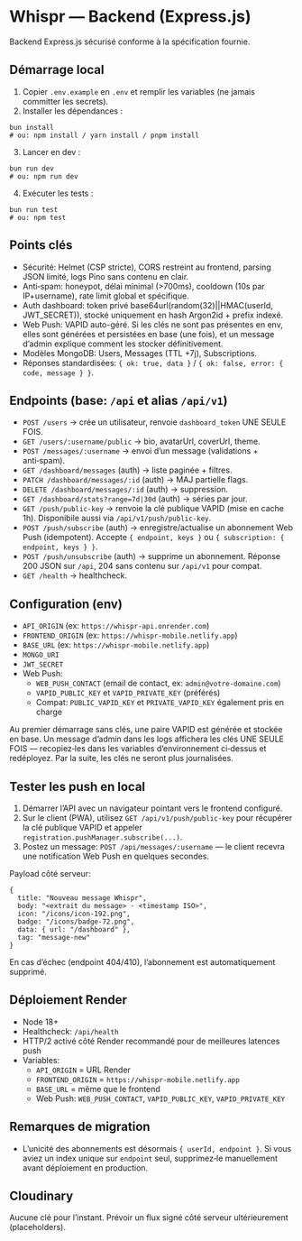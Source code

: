 # Whispr — Backend (Express.js)

Backend Express.js sécurisé conforme à la spécification fournie.

## Démarrage local

1. Copier `.env.example` en `.env` et remplir les variables (ne jamais committer les secrets).
2. Installer les dépendances :

```
bun install
# ou: npm install / yarn install / pnpm install
```

3. Lancer en dev :
```
bun run dev
# ou: npm run dev
```

4. Exécuter les tests :
```
bun run test
# ou: npm test
```

## Points clés

- Sécurité: Helmet (CSP stricte), CORS restreint au frontend, parsing JSON limité, logs Pino sans contenu en clair.
- Anti‑spam: honeypot, délai minimal (>700ms), cooldown (10s par IP+username), rate limit global et spécifique.
- Auth dashboard: token privé base64url(random(32)||HMAC(userId, JWT_SECRET)), stocké uniquement en hash Argon2id + prefix indexé.
- Web Push: VAPID auto-géré. Si les clés ne sont pas présentes en env, elles sont générées et persistées en base (une fois), et un message d’admin explique comment les stocker définitivement.
- Modèles MongoDB: Users, Messages (TTL +7j), Subscriptions.
- Réponses standardisées: `{ ok: true, data }` / `{ ok: false, error: { code, message } }`.

## Endpoints (base: `/api` et alias `/api/v1`)

- `POST /users` → crée un utilisateur, renvoie `dashboard_token` UNE SEULE FOIS.
- `GET /users/:username/public` → bio, avatarUrl, coverUrl, theme.
- `POST /messages/:username` → envoi d’un message (validations + anti‑spam).
- `GET /dashboard/messages` (auth) → liste paginée + filtres.
- `PATCH /dashboard/messages/:id` (auth) → MAJ partielle flags.
- `DELETE /dashboard/messages/:id` (auth) → suppression.
- `GET /dashboard/stats?range=7d|30d` (auth) → séries par jour.
- `GET /push/public-key` → renvoie la clé publique VAPID (mise en cache 1h). Disponibile aussi via `/api/v1/push/public-key`.
- `POST /push/subscribe` (auth) → enregistre/actualise un abonnement Web Push (idempotent). Accepte `{ endpoint, keys }` ou `{ subscription: { endpoint, keys } }`.
- `POST /push/unsubscribe` (auth) → supprime un abonnement. Réponse 200 JSON sur `/api`, 204 sans contenu sur `/api/v1` pour compat.
- `GET /health` → healthcheck.

## Configuration (env)

- `API_ORIGIN` (ex: `https://whispr-api.onrender.com`)
- `FRONTEND_ORIGIN` (ex: `https://whispr-mobile.netlify.app`)
- `BASE_URL` (ex: `https://whispr-mobile.netlify.app`)
- `MONGO_URI`
- `JWT_SECRET`
- Web Push:
  - `WEB_PUSH_CONTACT` (email de contact, ex: `admin@votre-domaine.com`)
  - `VAPID_PUBLIC_KEY` et `VAPID_PRIVATE_KEY` (préférés)
  - Compat: `PUBLIC_VAPID_KEY` et `PRIVATE_VAPID_KEY` également pris en charge

Au premier démarrage sans clés, une paire VAPID est générée et stockée en base. Un message d’admin dans les logs affichera les clés UNE SEULE FOIS — recopiez‑les dans les variables d’environnement ci‑dessus et redéployez. Par la suite, les clés ne seront plus journalisées.

## Tester les push en local

1. Démarrer l’API avec un navigateur pointant vers le frontend configuré.
2. Sur le client (PWA), utilisez `GET /api/v1/push/public-key` pour récupérer la clé publique VAPID et appeler `registration.pushManager.subscribe(...)`.
3. Postez un message: `POST /api/messages/:username` — le client recevra une notification Web Push en quelques secondes.

Payload côté serveur:
```
{
  title: "Nouveau message Whispr",
  body: "<extrait du message> · <timestamp ISO>",
  icon: "/icons/icon-192.png",
  badge: "/icons/badge-72.png",
  data: { url: "/dashboard" },
  tag: "message-new"
}
```

En cas d’échec (endpoint 404/410), l’abonnement est automatiquement supprimé.

## Déploiement Render

- Node 18+
- Healthcheck: `/api/health`
- HTTP/2 activé côté Render recommandé pour de meilleures latences push
- Variables:
  - `API_ORIGIN` = URL Render
  - `FRONTEND_ORIGIN` = `https://whispr-mobile.netlify.app`
  - `BASE_URL` = même que le frontend
  - Web Push: `WEB_PUSH_CONTACT`, `VAPID_PUBLIC_KEY`, `VAPID_PRIVATE_KEY`

## Remarques de migration

- L’unicité des abonnements est désormais `{ userId, endpoint }`. Si vous aviez un index unique sur `endpoint` seul, supprimez‑le manuellement avant déploiement en production.

## Cloudinary

Aucune clé pour l’instant. Prévoir un flux signé côté serveur ultérieurement (placeholders).
